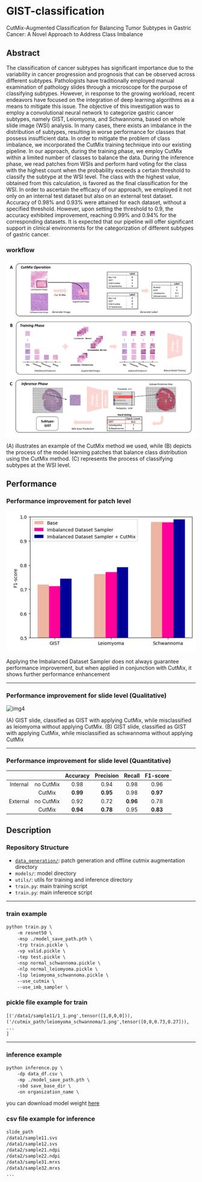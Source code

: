 # GIST-classification
CutMix-Augmented Classification for Balancing Tumor Subtypes in Gastric Cancer: A Novel Approach to
Address Class Imbalance


## Abstract
The classification of cancer subtypes has significant importance due to the variability in cancer progression and prognosis that can be observed across different subtypes. Pathologists have traditionally employed manual examination of pathology slides through a microscope for the purpose of classifying subtypes. However, in response to the growing workload, recent endeavors have focused on the integration of deep learning algorithms as a means to mitigate this issue. The objective of this investigation was to employ a convolutional neural network to categorize gastric cancer subtypes, namely GIST, Leiomyoma, and Schwannoma, based on whole slide image (WSI) analysis. In many cases, there exists an imbalance in the distribution of subtypes, resulting in worse performance for classes that possess insufficient data. In order to mitigate the problem of class imbalance, we incorporated the CutMix training technique into our existing pipeline. In our approach, during the training phase, we employ CutMix within a limited number of classes to balance the data. During the inference phase, we read patches from WSIs and perform hard voting for the class with the highest count when the probability exceeds a certain threshold to classify the subtype at the WSI level. The class with the highest value, obtained from this calculation, is favored as the final classification for the WSI. In order to ascertain the efficacy of our approach, we employed it not only on an internal test dataset but also on an external test dataset. Accuracy of 0.98% and 0.93% were attained for each dataset, without a specified threshold. However, upon setting the threshold to 0.9, the accuracy exhibited improvement, reaching 0.99% and 0.94% for the corresponding datasets. It is expected that our pipeline will offer significant support in clinical environments for the categorization of different subtypes of gastric cancer.

### workflow
![img1](./img/figure_1.png)

(A) illustrates an example of the CutMix method we used, while (B) depicts the process of the model learning patches that balance class distribution using the CutMix method. (C) represents the process of classifying subtypes at the WSI level.

## Performance

### Performance improvement for patch level
![img2](./img/figure_2.png)

Applying the Imbalanced Dataset Sampler does not always guarantee performance improvement, but when applied in conjunction with CutMix, it shows further performance enhancement

---

### Performance improvement for slide level (Qualitative)
![img4](./img/figure_4.png)

(A) GIST slide, classified as GIST with applying CutMix, while misclassified as leiomyoma without applying CutMix. (B) GIST slide, classified as GIST with applying CutMix, while misclassified as schwannoma without applying CutMix

---

### Performance improvement for slide level (Quantitative)
|||Accuracy|Precision|Recall|F1-score|
|:---:|:---:|:---:|:---:|:---:|:---:|
|Internal|no CutMix|0.98|0.94|0.98|0.96|
||CutMix|**0.99**|**0.95**|0.98|**0.97**|
|External|no CutMix|0.92|0.72|**0.96**|0.78|
||CutMix|**0.94**|**0.78**|0.95|**0.83**|

## Description

### Repository Structure
- [`data_generation/`](https://github.com/gotjd709/gist-classification/tree/master/data_generation): patch generation and offline cutmix augmentation directory
- `models/`: model directory
- `utils/`: utils for training and inference directory
- `train.py`: main training script
- `train.py`: main inference script

---

### train example
```
python train.py \
    -m resnet50 \
    -msp ./model_save_path.pth \
    -trp train.pickle \
    -vp valid.pickle \
    -tep test.pickle \
    -nsp normal_schwannoma.pickle \
    -nlp normal_leiomyoma.pickle \
    -lsp leiomyoma_schwannoma.pickle \
    --use_cutmix \
    --use_imb_sampler \
```

### pickle file example for train

```
[('/data1/sample11/1_1.png',tensor([1,0,0,0])),
('/cutmix_path/leiomyoma_schwannoma/1.png',tensor([0,0,0.73,0.27])),
...
]
```

---

### inference example
```
python inference.py \
    -dp data_df.csv \
    -mp ./model_save_path.pth \
    -sbd save_base_dir \
    -on organization_name \
```

you can download model weight [here](https://drive.google.com/drive/folders/1n8vU6bwRZ_uzqNwgL5tc_nsHJTUvE_be?usp=drive_link)

### csv file example for inference
```
slide_path
/data1/sample11.svs
/data1/sample12.svs
/data2/sample21.ndpi
/data2/sample22.ndpi
/data3/sample31.mrxs
/data3/sample32.mrxs
...
```
